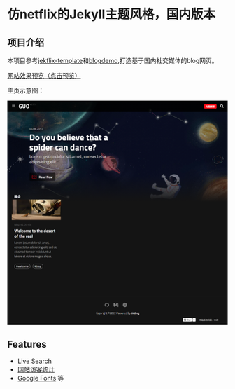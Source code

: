 #  仿netflix的Jekyll主题风格，国内版本

## 项目介绍

本项目参考[jekflix-template](https://github.com/thiagorossener/jekflix-template)和[blogdemo](https://github.com/leach-chen/blogdemo),打造基于国内社交媒体的blog网页。

[网站效果预览（点击预览）](https://liujing1995.github.io/)

主页示意图：

![Main page preview](image/2022-02-14_152722.png)

## Features

- [Live Search](https://github.com/thiagorossener/jekflix-template/wiki/Features#live-search)
- [网站访客统计](http://busuanzi.ibruce.info/)
- [Google Fonts](https://fonts.google.com/)
等



